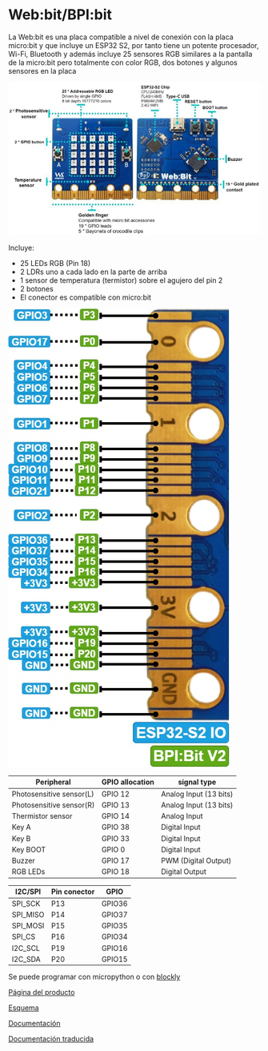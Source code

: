 # Web:bit/BPI:bit

La Web:bit es una placa compatible a nivel de conexión con la placa micro:bit y que incluye un ESP32 S2, por tanto tiene un potente procesador, Wi-Fi, Bluetooth y además incluye 25 sensores RGB similares a la pantalla de la micro:bit pero totalmente con color RGB, dos botones y algunos sensores en la placa


![](./images/bpi-bit-lite-interface.jpeg)

Incluye:

* 25 LEDs RGB (Pin 18) 
* 2 LDRs  uno a cada lado en la parte de arriba
* 1 sensor de temperatura (termistor) sobre el agujero del pin 2
* 2 botones
* El conector es compatible con micro:bit

![](./images/webbit_pinout.jpeg)

Peripheral |GPIO allocation|signal type
---|---|---
Photosensitive sensor(L)|	GPIO 12|Analog Input (13 bits)
Photosensitive sensor(R)|	GPIO 13	|Analog Input (13 bits)
Thermistor sensor|	GPIO 14	|Analog Input
Key A|	GPIO 38	|Digital Input
Key B|	GPIO 33	|Digital Input
Key BOOT|	GPIO 0|	Digital Input
Buzzer|	GPIO 17	|PWM (Digital Output)
RGB LEDs|	GPIO 18|	Digital Output

I2C/SPI|Pin conector|GPIO
---|---|---
SPI_SCK|	P13	|GPIO36
SPI_MISO|	P14	|GPIO37
SPI_MOSI|	P15	|GPIO35
SPI_CS|	P16	|GPIO34
I2C_SCL|	P19	|GPIO16
I2C_SDA|	P20	|GPIO15


Se puede programar con micropython o con [blockly](https://webbit.webduino.io/blockly/?demo=default&lang=en)

[Página del producto](https://wiki.banana-pi.org/BPI-Bit-S2)

[Esquema](https://github.com/BPI-STEAM/BPI-BIT-Lite-Doc/blob/main/sch/BPI-BIT-Lite-V0.2.pdf)

[Documentación](https://md.webduino.io/s/vjiZS5dmS)



[Documentación traducida](https://md-webduino-io.translate.goog/s/vjiZS5dmS?_x_tr_sl=es&_x_tr_tl=en&_x_tr_hl=es&_x_tr_pto=wapp)



